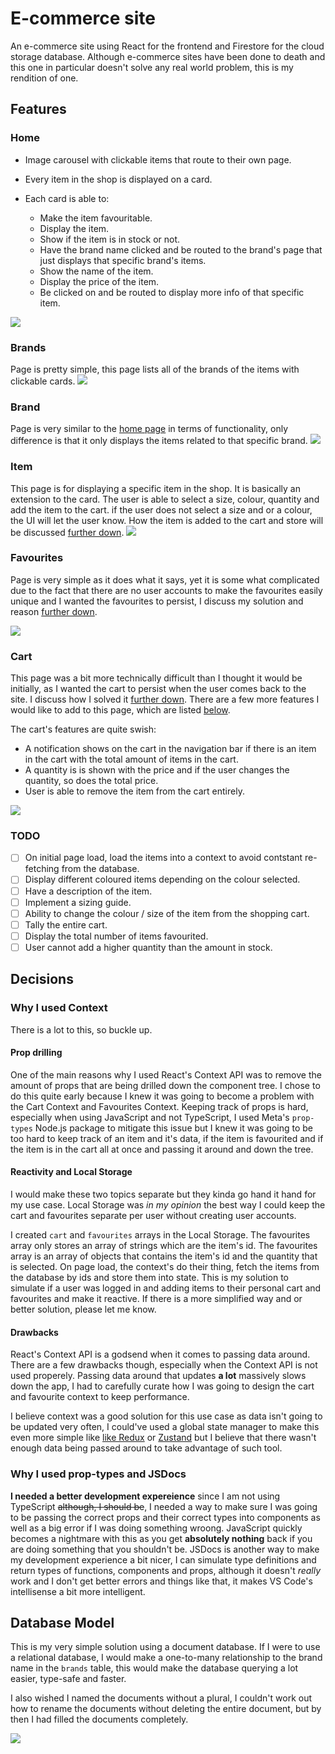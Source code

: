 # E-commerce site

An e-commerce site using React for the frontend and Firestore for the cloud storage database. Although e-commerce sites have been done to death and this one in particular doesn't solve any real world problem, this is my rendition of one.

## Features

### Home

- Image carousel with clickable items that route to their own page.
- Every item in the shop is displayed on a card.
- Each card is able to:

  - Make the item favouritable.
  - Display the item.
  - Show if the item is in stock or not.
  - Have the brand name clicked and be routed to the brand's page that just displays that specific brand's items.
  - Show the name of the item.
  - Display the price of the item.
  - Be clicked on and be routed to display more info of that specific item.

![](public/assets/home.png)

### Brands

Page is pretty simple, this page lists all of the brands of the items with clickable cards.
![](public/assets/brands.png)

### Brand

Page is very similar to the [home page](#home) in terms of functionality, only difference is that it only displays the items related to that specific brand.
![](public/assets/brand-page.png)

### Item

This page is for displaying a specific item in the shop. It is basically an extension to the card. The user is able to select a size, colour, quantity and add the item to the cart. if the user does not select a size and or a colour, the UI will let the user know. How the item is added to the cart and store will be discussed [further down](#why-i-used-context).
![](public/assets/item.png)

### Favourites

Page is very simple as it does what it says, yet it is some what complicated due to the fact that there are no user accounts to make the favourites easily unique and I wanted the favourites to persist, I discuss my solution and reason [further down](#why-i-used-context).

![](public/assets/favourites.png)

### Cart

This page was a bit more technically difficult than I thought it would be initially, as I wanted the cart to persist when the user comes back to the site. I discuss how I solved it [further down](#why-i-used-context). There are a few more features I would like to add to this page, which are listed [below](#todo).

The cart's features are quite swish:

- A notification shows on the cart in the navigation bar if there is an item in the cart with the total amount of items in the cart.
- A quantity is is shown with the price and if the user changes the quantity, so does the total price.
- User is able to remove the item from the cart entirely.

![](public/assets/cart.png)

### TODO

- [ ] On initial page load, load the items into a context to avoid contstant re-fetching from the database.
- [ ] Display different coloured items depending on the colour selected.
- [ ] Have a description of the item.
- [ ] Implement a sizing guide.
- [ ] Ability to change the colour / size of the item from the shopping cart.
- [ ] Tally the entire cart.
- [ ] Display the total number of items favourited.
- [ ] User cannot add a higher quantity than the amount in stock.

## Decisions

### Why I used Context

There is a lot to this, so buckle up.

#### Prop drilling

One of the main reasons why I used React's Context API was to remove the amount of props that are being drilled down the component tree. I chose to do this quite early because I knew it was going to become a problem with the Cart Context and Favourites Context. Keeping track of props is hard, especially when using JavaScript and not TypeScript, I used Meta's `prop-types` Node.js package to mitigate this issue but I knew it was going to be too hard to keep track of an item and it's data, if the item is favourited and if the item is in the cart all at once and passing it around and down the tree.

#### Reactivity and Local Storage

I would make these two topics separate but they kinda go hand it hand for my use case. Local Storage was _in my opinion_ the best way I could keep the cart and favourites separate per user without creating user accounts.

I created `cart` and `favourites` arrays in the Local Storage. The favourites array only stores an array of strings which are the item's id. The favourites array is an array of objects that contains the item's id and the quantity that is selected. On page load, the context's do their thing, fetch the items from the database by ids and store them into state. This is my solution to simulate if a user was logged in and adding items to their personal cart and favourites and make it reactive. If there is a more simplified way and or better solution, please let me know.

#### Drawbacks

React's Context API is a godsend when it comes to passing data around. There are a few drawbacks though, especially when the Context API is not used properely. Passing data around that updates **a lot** massively slows down the app, I had to carefully curate how I was going to design the cart and favourite context to keep performance.

I believe context was a good solution for this use case as data isn't going to be updated very often, I could've used a global state manager to make this even more simple like [like Redux](https://redux.js.org/) or [Zustand](https://zustand-demo.pmnd.rs/) but I believe that there wasn't enough data being passed around to take advantage of such tool.

### Why I used prop-types and JSDocs

**I needed a better development expereience** since I am not using TypeScript ~~although, I should be~~, I needed a way to make sure I was going to be passing the correct props and their correct types into components as well as a big error if I was doing something wroong. JavaScript quickly becomes a nightmare with this as you get **absolutely nothing** back if you are doing something that you shouldn't be. JSDocs is another way to make my development experience a bit nicer, I can simulate type definitions and return types of functions, components and props, although it doesn't _really_ work and I don't get better errors and things like that, it makes VS Code's intellisense a bit more intelligent.

## Database Model

This is my very simple solution using a document database. If I were to use a relational database, I would make a one-to-many relationship to the brand name in the `brands` table, this would make the database querying a lot easier, type-safe and faster.

I also wished I named the documents without a plural, I couldn't work out how to rename the documents without deleting the entire document, but by then I had filled the documents completely.

![](public/assets/firestore-database-model.png)
